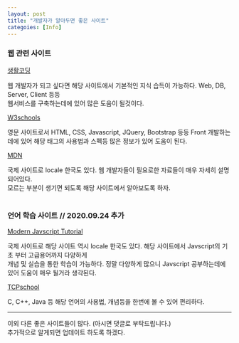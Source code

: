 ```yaml
---
layout: post
title: "개발자가 알아두면 좋은 사이트"
categoies: [Info]
---
```



### 웹 관련 사이트

[생활코딩](https://opentutorials.org/)   

웹 개발자가 되고 싶다면 해당 사이트에서 기본적인 지식 습득이 가능하다. Web, DB, Server, Client 등등   
웹서비스를 구축하는데에 있어 많은 도움이 될것이다.

[W3schools](https://www.w3schools.com/)

영문 사이트로서 HTML, CSS, Javascript, JQuery, Bootstrap 등등 Front 개발하는데에 있어 해당 태그의 사용법과 스펙등 많은 정보가 있어 도움이 된다.

[MDN](https://developer.mozilla.org/ko/)

국제 사이트로 locale 한국도 있다. 웹 개발자들이 필요로한 자료들이 매우 자세히 설명되어있다.   
모르는 부분이 생기면 되도록 해당 사이트에서 알아보도록 하자.   <br><br>


### 언어 학습 사이트  // 2020.09.24 추가

[Modern Javscript Tutorial](https://ko.javascript.info/)   

국제 사이트로 해당 사이트 역시 locale 한국도 있다. 해당 사이트에서 Javscript의 기초 부터 고급용어까지 다양하게   
개념 및 실습을 통한 학습이 가능하다. 정말 다양하게 많으니 Javscript 공부하는데에 있어 도움이 매우 될거라 생각된다.   

[TCPschool](http://tcpschool.com/)   

C, C++, Java 등 해당 언어의 사용법, 개념등을 한번에 볼 수 있어 편리하다.



----

이외 다른 좋은 사이트들이 많다. (아시면 댓글로 부탁드립니다.)   
추가적으로 알게되면 업데이트 하도록 하겠다.

